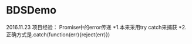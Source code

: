 # BDSDemo
2016.11.23
项目经验：
Promise中的error传递
*1.本来采用try catch来捕获
*2.正确方式是.catch(function(err){reject(err)})
